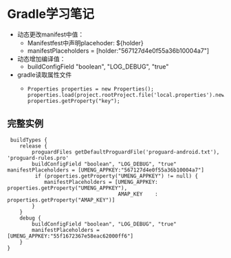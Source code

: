 # Gradle学习笔记
* 动态更改manifest中值：
    * Manifestfest中声明placehoder: ${holder} 
    * manifestPlaceholders = [holder:"567127d4e0f55a36b10004a7"]
* 动态增加编译值：
    * buildConfigField "boolean", "LOG_DEBUG", "true"
* gradle读取属性文件
    *     Properties properties = new Properties();    properties.load(project.rootProject.file('local.properties').newDataInputStream());    properties.getProperty("key");
    
## 完整实例
     buildTypes {
        release {
            proguardFiles getDefaultProguardFile('proguard-android.txt'), 'proguard-rules.pro'
            buildConfigField "boolean", "LOG_DEBUG", "true"                    manifestPlaceholders = [UMENG_APPKEY:"567127d4e0f55a36b10004a7"]
             if (properties.getProperty("UMENG_APPKEY") != null) {
                manifestPlaceholders = [UMENG_APPKEY: properties.getProperty("UMENG_APPKEY"),
                                        AMAP_KEY    : properties.getProperty("AMAP_KEY")]
            }
        }
        debug {
            buildConfigField "boolean", "LOG_DEBUG", "true"
            manifestPlaceholders = [UMENG_APPKEY:"55f1672367e58eac62000ff6"]
        }
    }